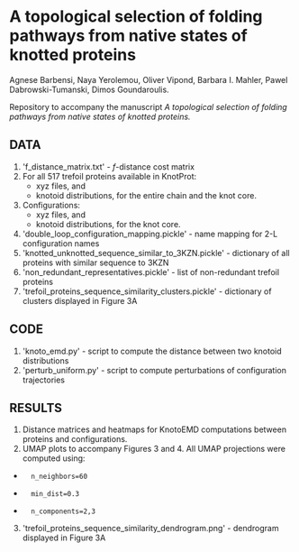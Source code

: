 # A topological selection of folding pathways from native states of knotted proteins

Agnese Barbensi, Naya Yerolemou, Oliver Vipond, Barbara I. Mahler, Pawel Dabrowski-Tumanski, Dimos Goundaroulis.


Repository to accompany the manuscript *A topological selection of folding pathways from native states of knotted proteins.*


## DATA

1. 'f_distance_matrix.txt' - $f$-distance cost matrix
2. For all 517 trefoil proteins available in KnotProt:
	- xyz files, and
	- knotoid distributions,
	for the entire chain and the knot core.
3. Configurations:
	- xyz files, and
	- knotoid distributions,
	for the knot core.
4. 'double_loop_configuration_mapping.pickle' - name mapping for 2-L configuration names
5. 'knotted_unknotted_sequence_similar_to_3KZN.pickle' - dictionary of all proteins with similar sequence to 3KZN
6. 'non_redundant_representatives.pickle' - list of non-redundant trefoil proteins
7. 'trefoil_proteins_sequence_similarity_clusters.pickle' - dictionary of clusters displayed in Figure 3A


## CODE

1. 'knoto_emd.py' - script to compute the distance between two knotoid distributions
2. 'perturb_uniform.py' - script to compute perturbations of configuration trajectories



## RESULTS

1. Distance matrices and heatmaps for KnotoEMD computations between proteins and configurations.
2. UMAP plots to accompany Figures 3 and 4. All UMAP projections were computed using: 
-       n_neighbors=60
-       min_dist=0.3
-       n_components=2,3
3. 'trefoil_proteins_sequence_similarity_dendrogram.png' - dendrogram displayed in Figure 3A